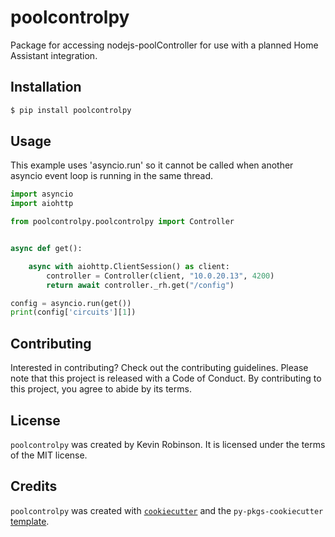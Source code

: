 # poolcontrolpy

Package for accessing nodejs-poolController for use with a planned Home Assistant integration.

## Installation

```bash
$ pip install poolcontrolpy
```

## Usage

This example uses 'asyncio.run' so it cannot be called when another asyncio event loop is running in the same thread.

```python
import asyncio
import aiohttp

from poolcontrolpy.poolcontrolpy import Controller


async def get():

    async with aiohttp.ClientSession() as client:
        controller = Controller(client, "10.0.20.13", 4200)
        return await controller._rh.get("/config")

config = asyncio.run(get())
print(config['circuits'][1])
```

## Contributing

Interested in contributing? Check out the contributing guidelines. Please note that this project is released with a Code of Conduct. By contributing to this project, you agree to abide by its terms.

## License

`poolcontrolpy` was created by Kevin Robinson. It is licensed under the terms of the MIT license.

## Credits

`poolcontrolpy` was created with [`cookiecutter`](https://cookiecutter.readthedocs.io/en/latest/) and the `py-pkgs-cookiecutter` [template](https://github.com/py-pkgs/py-pkgs-cookiecutter).
